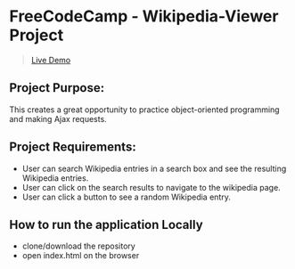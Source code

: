 # FreeCodeCamp - Wikipedia-Viewer Project
> [Live Demo](https://archanabansal88.github.io/wikipedia-viewer/)

## Project Purpose:

This creates a great opportunity to practice object-oriented programming and making Ajax requests.

## Project Requirements:

* User can search Wikipedia entries in a search box and see the resulting Wikipedia entries.
* User can click on the search results to navigate to the wikipedia page.
* User can click a button to see a random Wikipedia entry.

## How to run the application Locally

* clone/download the repository
* open index.html on the browser